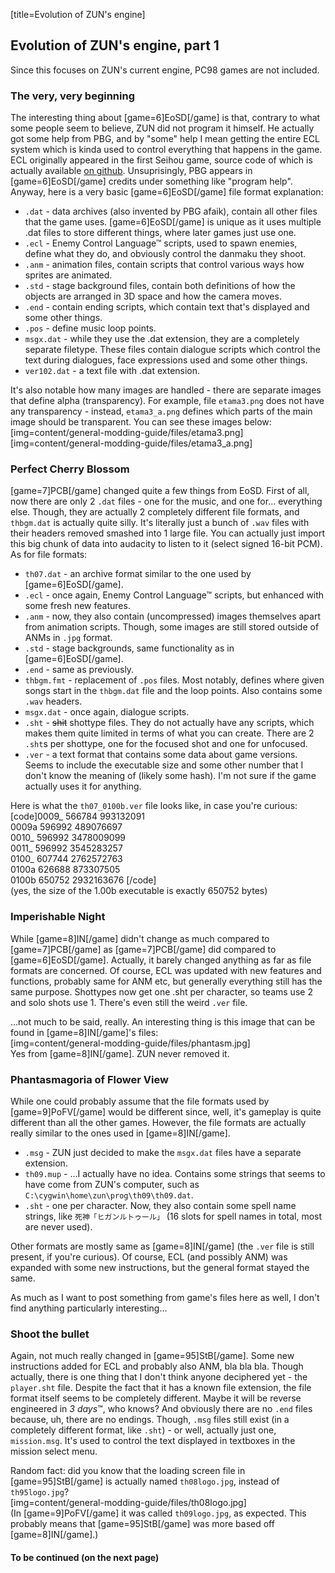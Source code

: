 [title=Evolution of ZUN's engine]
## Evolution of ZUN's engine, part 1
Since this focuses on ZUN's current engine, PC98 games are not included.

### The very, very beginning
The interesting thing about [game=6]EoSD[/game] is that, contrary to what some people seem to believe, ZUN did not program it himself. He actually got some help from PBG, and by "some" help I mean getting the entire ECL system which is kinda used to control everything that happens in the game. ECL originally appeared in the first Seihou game, source code of which is actually available [on github](https://github.com/pbghogehoge/ssg). Unsuprisingly, PBG appears in [game=6]EoSD[/game] credits under something like "program help". Anyway, here is a very basic [game=6]EoSD[/game] file format explanation:
- `.dat` - data archives (also invented by PBG afaik), contain all other files that the game uses. [game=6]EoSD[/game] is unique as it uses multiple .dat files to store different things, where later games just use one.
- `.ecl` - Enemy Control Language™ scripts, used to spawn enemies, define what they do, and obviously control the danmaku they shoot.
- `.anm` - animation files, contain scripts that control various ways how sprites are animated.
- `.std` - stage background files, contain both definitions of how the objects are arranged in 3D space and how the camera moves.
- `.end` - contain ending scripts, which contain text that's displayed and some other things.
- `.pos` - define music loop points.
- `msgx.dat` - while they use the .dat extension, they are a completely separate filetype. These files contain dialogue scripts which control the text during dialogues, face expressions used and some other things.
- `ver102.dat` - a text file with .dat extension.

It's also notable how many images are handled - there are separate images that define alpha (transparency). For example, file `etama3.png` does not have any transparency - instead, `etama3_a.png` defines which parts of the main image should be transparent. You can see these images below:  
[img=content/general-modding-guide/files/etama3.png]
[img=content/general-modding-guide/files/etama3_a.png]

### Perfect Cherry Blossom
[game=7]PCB[/game] changed quite a few things from EoSD. First of all, now there are only 2 `.dat` files - one for the music, and one for... everything else. Though, they are actually 2 completely different file formats, and `thbgm.dat` is actually quite silly. It's literally just a bunch of `.wav` files with their headers removed smashed into 1 large file. You can actually just import this big chunk of data into audacity to listen to it (select signed 16-bit PCM). As for file formats:  
- `th07.dat` - an archive format similar to the one used by [game=6]EoSD[/game].
- `.ecl` - once again, Enemy Control Language™ scripts, but enhanced with some fresh new features.
- `.anm` - now, they also contain (uncompressed) images themselves apart from animation scripts. Though, some images are still stored outside of ANMs in `.jpg` format.
- `.std` - stage backgrounds, same functionality as in [game=6]EoSD[/game].
- `.end` - same as previously.
- `thbgm.fmt` - replacement of `.pos` files. Most notably, defines where given songs start in the `thbgm.dat` file and the loop points. Also contains some `.wav` headers.
- `msgx.dat` - once again, dialogue scripts.
- `.sht` - ~~shit~~ shottype files. They do not actually have any scripts, which makes them quite limited in terms of what you can create. There are 2 `.sht`s per shottype, one for the focused shot and one for unfocused.
- `.ver` - a text format that contains some data about game versions. Seems to include the executable size and some other number that I don't know the meaning of (likely some hash). I'm not sure if the game actually uses it for anything.

Here is what the `th07_0100b.ver` file looks like, in case you're curious:  
[code]0009_ 566784 993132091  
0009a 596992 489076697  
0010_ 596992 3478009099  
0011_ 596992 3545283257  
0100_ 607744 2762572763  
0100a 626688 873307505  
0100b 650752 2932163676  [/code]  
(yes, the size of the 1.00b executable is exactly 650752 bytes)

### Imperishable Night
While [game=8]IN[/game] didn't change as much compared to [game=7]PCB[/game] as [game=7]PCB[/game] did compared to [game=6]EoSD[/game]. Actually, it barely changed anything as far as file formats are concerned. Of course, ECL was updated with new features and functions, probably same for ANM etc, but generally everything still has the same purpose. Shottypes now get one .sht per character, so teams use 2 and solo shots use 1. There's even still the weird `.ver` file.  
  
\.\.\.not much to be said, really. An interesting thing is this image that can be found in [game=8]IN[/game]'s files:  
[img=content/general-modding-guide/files/phantasm.jpg]  
Yes from [game=8]IN[/game]. ZUN never removed it.

### Phantasmagoria of Flower View
While one could probably assume that the file formats used by [game=9]PoFV[/game] would be different since, well, it's gameplay is quite different than all the other games. However, the file formats are actually really similar to the ones used in [game=8]IN[/game].
- `.msg` - ZUN just decided to make the `msgx.dat` files have a separate extension.
- `th09.mup` - \.\.\.I actually have no idea. Contains some strings that seems to have come from ZUN's computer, such as `C:\cygwin\home\zun\prog\th09\th09.dat`.
- `.sht` - one per character. Now, they also contain some spell name strings, like `死神「ヒガンルトゥール」` (16 slots for spell names in total, most are never used).
  
Other formats are mostly same as [game=8]IN[/game] (the `.ver` file is still present, if you're curious). Of course, ECL (and possibly ANM) was expanded with some new instructions, but the general format stayed the same.  
  
As much as I want to post something from game's files here as well, I don't find anything particularly interesting\.\.\.

### Shoot the bullet
Again, not much really changed in [game=95]StB[/game]. Some new instructions added for ECL and probably also ANM, bla bla bla. Though actually, there is one thing that I don't think anyone deciphered yet - the `player.sht` file. Despite the fact that it has a known file extension, the file format itself seems to be completely different. Maybe it will be reverse engineered in *3 days*™, who knows? And obviously there are no `.end` files because, uh, there are no endings. Though, `.msg` files still exist (in a completely different format, like `.sht`) - or well, actually just one, `mission.msg`. It's used to control the text displayed in textboxes in the mission select menu.
  
Random fact: did you know that the loading screen file in [game=95]StB[/game] is actually named `th08logo.jpg`, instead of `th95logo.jpg`?  
[img=content/general-modding-guide/files/th08logo.jpg]  
(In [game=9]PoFV[/game] it was called `th09logo.jpg`, as expected. This probably means that [game=95]StB[/game] was more based off [game=8]IN[/game].)

#### To be continued (on the next page)